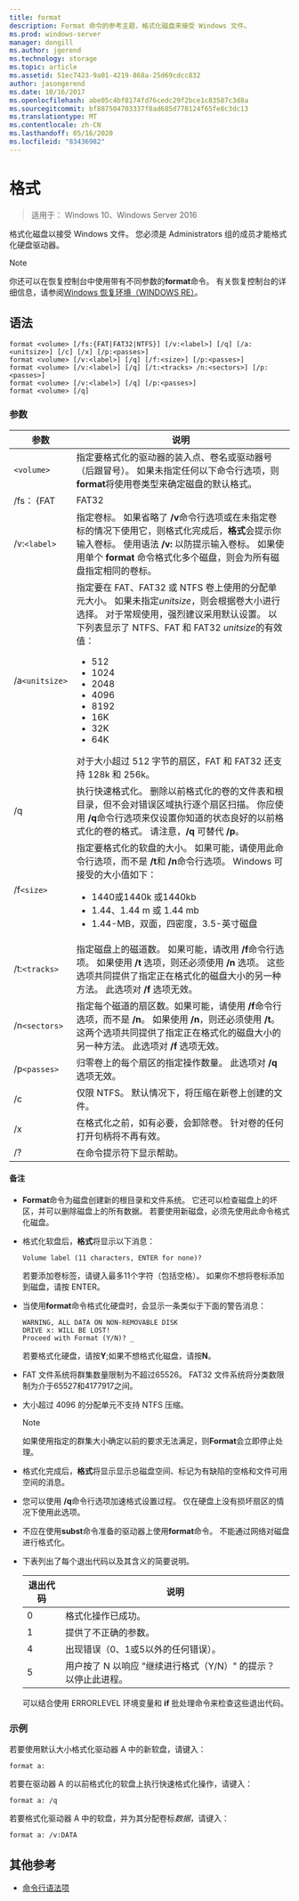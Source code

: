 ```yaml
---
title: format
description: Format 命令的参考主题，格式化磁盘来接受 Windows 文件。
ms.prod: windows-server
manager: dongill
ms.author: jgerend
ms.technology: storage
ms.topic: article
ms.assetid: 51ec7423-9a01-4219-868a-25d69cdcc832
author: jasongerend
ms.date: 10/16/2017
ms.openlocfilehash: abe05c4bf8174fd76cedc29f2bce1c83587c3d8a
ms.sourcegitcommit: bf887504703337f8ad685d778124f65fe8c3dc13
ms.translationtype: MT
ms.contentlocale: zh-CN
ms.lasthandoff: 05/16/2020
ms.locfileid: "83436982"
---
```

# <a name="format"></a>格式

> 适用于： Windows 10、Windows Server 2016

格式化磁盘以接受 Windows 文件。 您必须是 Administrators 组的成员才能格式化硬盘驱动器。

> [!NOTE]
> 你还可以在恢复控制台中使用带有不同参数的**format**命令。 有关恢复控制台的详细信息，请参阅[Windows 恢复环境（WINDOWS RE）](https://docs.microsoft.com/windows-hardware/manufacture/desktop/windows-recovery-environment--windows-re--technical-reference)。

## <a name="syntax"></a>语法

```
format <volume> [/fs:{FAT|FAT32|NTFS}] [/v:<label>] [/q] [/a:<unitsize>] [/c] [/x] [/p:<passes>]
format <volume> [/v:<label>] [/q] [/f:<size>] [/p:<passes>]
format <volume> [/v:<label>] [/q] [/t:<tracks> /n:<sectors>] [/p:<passes>]
format <volume> [/v:<label>] [/q] [/p:<passes>]
format <volume> [/q]
```

### <a name="parameters"></a>参数

| 参数 | 说明 |
| --------- | ----------- |
| `<volume>` | 指定要格式化的驱动器的装入点、卷名或驱动器号（后跟冒号）。 如果未指定任何以下命令行选项，则**format**将使用卷类型来确定磁盘的默认格式。 |
| /fs： {FAT | FAT32 | NTFS | 指定文件系统（FAT、FAT32、NTFS）的类型。 |
| /v:`<label>` | 指定卷标。 如果省略了 **/v**命令行选项或在未指定卷标的情况下使用它，则格式化完成后，**格式**会提示你输入卷标。 使用语法 **/v:** 以防提示输入卷标。 如果使用单个 **format** 命令格式化多个磁盘，则会为所有磁盘指定相同的卷标。 |
| /a`<unitsize>` | 指定要在 FAT、FAT32 或 NTFS 卷上使用的分配单元大小。 如果未指定*unitsize*，则会根据卷大小进行选择。 对于常规使用，强烈建议采用默认设置。 以下列表显示了 NTFS、FAT 和 FAT32 *unitsize*的有效值：<ul><li>512</li><li>1024</li><li>2048</li><li>4096</li><li>8192</li><li>16K</li><li>32K</li><li>64K</li></ul>对于大小超过 512 字节的扇区，FAT 和 FAT32 还支持 128k 和 256k。 |
| /q | 执行快速格式化。 删除以前格式化的卷的文件表和根目录，但不会对错误区域执行逐个扇区扫描。 你应使用 **/q**命令行选项来仅设置你知道的状态良好的以前格式化的卷的格式。 请注意，**/q** 可替代 **/p**。 |
| /f`<size>` | 指定要格式化的软盘的大小。 如果可能，请使用此命令行选项，而不是 **/t**和 **/n**命令行选项。 Windows 可接受的大小值如下：<ul><li>1440或1440k 或1440kb</li><li>1.44、1.44 m 或 1.44 mb</li><li>1.44-MB，双面，四密度，3.5-英寸磁盘</li></ul> |
| /t:`<tracks>` | 指定磁盘上的磁道数。 如果可能，请改用 **/f**命令行选项。 如果使用 **/t** 选项，则还必须使用 **/n** 选项。 这些选项共同提供了指定正在格式化的磁盘大小的另一种方法。 此选项对 **/f** 选项无效。 |
| /n`<sectors>` | 指定每个磁道的扇区数。如果可能，请使用 **/f**命令行选项，而不是 **/n**。 如果使用 **/n**，则还必须使用 **/t**。 这两个选项共同提供了指定正在格式化的磁盘大小的另一种方法。 此选项对 **/f** 选项无效。 |
| /p`<passes>` | 归零卷上的每个扇区的指定操作数量。 此选项对 **/q** 选项无效。 |
| /c | 仅限 NTFS。 默认情况下，将压缩在新卷上创建的文件。 |
| /x | 在格式化之前，如有必要，会卸除卷。 针对卷的任何打开句柄将不再有效。 |
| /? | 在命令提示符下显示帮助。 |

#### <a name="remarks"></a>备注

- **Format**命令为磁盘创建新的根目录和文件系统。 它还可以检查磁盘上的坏区，并可以删除磁盘上的所有数据。 若要使用新磁盘，必须先使用此命令格式化磁盘。

- 格式化软盘后，**格式**将显示以下消息：

    `Volume label (11 characters, ENTER for none)?`

    若要添加卷标签，请键入最多11个字符（包括空格）。 如果你不想将卷标添加到磁盘，请按 ENTER。

- 当使用**format**命令格式化硬盘时，会显示一条类似于下面的警告消息：

  ```
  WARNING, ALL DATA ON NON-REMOVABLE DISK
  DRIVE x: WILL BE LOST!
  Proceed with Format (Y/N)? _
  ```

  若要格式化硬盘，请按**Y**;如果不想格式化磁盘，请按**N**。

- FAT 文件系统将群集数量限制为不超过65526。 FAT32 文件系统将分类数限制为介于65527和4177917之间。

- 大小超过 4096 的分配单元不支持 NTFS 压缩。

  > [!NOTE]
  > 如果使用指定的群集大小确定以前的要求无法满足，则**Format**会立即停止处理。

- 格式化完成后，**格式**将显示显示总磁盘空间、标记为有缺陷的空格和文件可用空间的消息。

- 您可以使用 **/q**命令行选项加速格式设置过程。 仅在硬盘上没有损坏扇区的情况下使用此选项。

- 不应在使用**subst**命令准备的驱动器上使用**format**命令。 不能通过网络对磁盘进行格式化。

- 下表列出了每个退出代码以及其含义的简要说明。

  | 退出代码 | 说明 |
  | --------- | ----------- |
  | 0 | 格式化操作已成功。 |
  | 1 | 提供了不正确的参数。 |
  | 4 | 出现错误（0、1或5以外的任何错误）。 |
  | 5 | 用户按了 N 以响应 "继续进行格式（Y/N）" 的提示？ 以停止此进程。 |

  可以结合使用 ERRORLEVEL 环境变量和 **if** 批处理命令来检查这些退出代码。

### <a name="examples"></a>示例

若要使用默认大小格式化驱动器 A 中的新软盘，请键入：

```
format a:
```

若要在驱动器 A 的以前格式化的软盘上执行快速格式化操作，请键入：

```
format a: /q
```

若要格式化驱动器 A 中的软盘，并为其分配卷标*数据*，请键入：

```
format a: /v:DATA
```

## <a name="additional-references"></a>其他参考

- [命令行语法项](https://technet.microsoft.com/library/cc771080.aspx)
